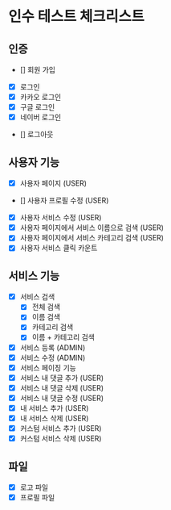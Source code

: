 # 인수 테스트 체크리스트

## 인증

- [] 회원 가입
- [X] 로그인
- [X] 카카오 로그인
- [X] 구글 로그인
- [X] 네이버 로그인
- [] 로그아웃

## 사용자 기능

- [X] 사용자 페이지 (USER)
- [] 사용자 프로필 수정 (USER)
- [X] 사용자 서비스 수정 (USER)
- [X] 사용자 페이지에서 서비스 이름으로 검색 (USER)
- [X] 사용자 페이지에서 서비스 카테고리 검색 (USER)
- [X] 사용자 서비스 클릭 카운트

## 서비스 기능

- [X] 서비스 검색
    - [X] 전체 검색
    - [X] 이름 검색
    - [X] 카테고리 검색
    - [X] 이름 + 카테고리 검색

- [X] 서비스 등록 (ADMIN)
- [X] 서비스 수정 (ADMIN)
- [X] 서비스 페이징 기능
- [X] 서비스 내 댓글 추가 (USER)
- [X] 서비스 내 댓글 삭제 (USER)
- [X] 서비스 내 댓글 수정 (USER)
- [X] 내 서비스 추가 (USER)
- [X] 내 서비스 삭제 (USER)
- [X] 커스텀 서비스 추가 (USER)
- [X] 커스텀 서비스 삭제 (USER)

## 파일

- [X] 로고 파일
- [X] 프로필 파일